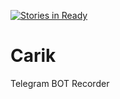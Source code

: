 [![Stories in Ready](https://badge.waffle.io/luridarmawan/Carik.png?label=ready&title=Ready)](https://waffle.io/luridarmawan/Carik)
# Carik
Telegram BOT Recorder
